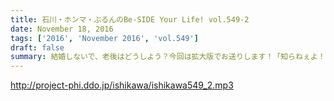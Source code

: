 ```yaml
---
title: 石川・ホンマ・ぶるんのBe-SIDE Your Life! vol.549-2
date: November 18, 2016
tags: ['2016', 'November 2016', 'vol.549']
draft: false
summary: 結婚しないで、老後はどうしよう？今回は拡大版でお送りします！「知らねぇよ！人生相談・前半」SAITO
---
```


http://project-phi.ddo.jp/ishikawa/ishikawa549_2.mp3